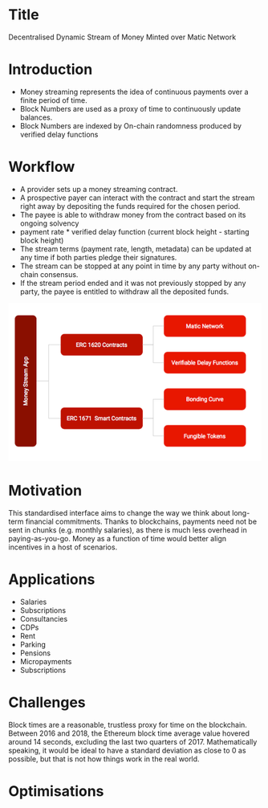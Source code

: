 # Title
Decentralised Dynamic Stream of Money Minted over Matic Network

# Introduction
- Money streaming represents the idea of continuous payments over a finite period of time. 
- Block Numbers are used as a proxy of time to continuously update balances.
- Block Numbers are indexed by On-chain randomness produced by verified delay functions

# Workflow

- A provider sets up a money streaming contract.
- A prospective payer can interact with the contract and start the stream right away by depositing the funds required for the chosen period.
- The payee is able to withdraw money from the contract based on its ongoing solvency
- payment rate * verified delay function (current block height - starting block height)
- The stream terms (payment rate, length, metadata) can be updated at any time if both parties pledge their signatures.
- The stream can be stopped at any point in time by any party without on-chain consensus.
- If the stream period ended and it was not previously stopped by any party, the payee is entitled to withdraw all the deposited funds.

<img src="https://github.com/FusionLedger/EbbNet/blob/main/EbbNet_SystemContext.png" alt="EbbNet System Context"/>

# Motivation

This standardised interface aims to change the way we think about long-term financial commitments. Thanks to blockchains, payments need not be sent in chunks (e.g. monthly salaries), as there is much less overhead in paying-as-you-go. Money as a function of time would better align incentives in a host of scenarios.

# Applications

- Salaries
- Subscriptions
- Consultancies
- CDPs
- Rent
- Parking
- Pensions
- Micropayments
- Subscriptions

# Challenges

Block times are a reasonable, trustless proxy for time on the blockchain. Between 2016 and 2018, the Ethereum block time average value hovered around 14 seconds, excluding the last two quarters of 2017. Mathematically speaking, it would be ideal to have a standard deviation as close to 0 as possible, but that is not how things work in the real world.

# Optimisations

